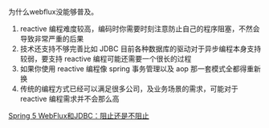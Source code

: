 

为什么webflux没能够普及。

1. reactive 编程难度较高，编码时你需要时刻注意防止自己的程序阻塞，不然会导致非常严重的后果
2. 技术还支持不够完善比如 JDBC 目前各种数据库的驱动对于异步编程本身支持较弱，要支持 reactive 编程可能还需要一个很长的过程
3. 如果你使用 reactive 编程像 spring 事务管理以及 aop 那一套模式全都得重新换
4. 传统的编程方式已经可以满足很多公司，及业务场景的需求，可能对于 reactive 编程需求并不会那么高

[Spring 5 WebFlux和JDBC：阻止还是不阻止](<https://dzone.com/articles/spring-5-webflux-and-jdbc-to-block-or-not-to-block>)

